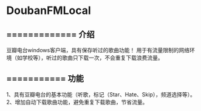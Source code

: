 DoubanFMLocal
=============

=============
介绍
---------
豆瓣电台windows客户端，具有保存听过的歌曲功能！
用于有流量限制的网络环境（如学校等），听过的歌曲只下载一次，不会重复下载浪费流量。


===========
功能
-----
1、具有豆瓣电台的基本功能（听歌，标记（Star、Hate、Skip），频道选择等）。
2、增加自动下载歌曲功能，避免重复下载歌曲，节省流量。
